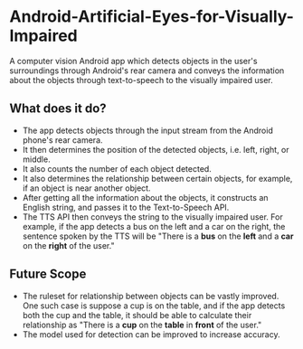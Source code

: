 # Android-Artificial-Eyes-for-Visually-Impaired
 A computer vision Android app which detects objects in the user's surroundings through Android's rear camera and conveys the information about the objects through text-to-speech to the visually impaired user.

## What does it do?

* The app detects objects through the input stream from the Android phone's rear camera.
* It then determines the position of the detected objects, i.e. left, right, or middle.
* It also counts the number of each object detected.
* It also determines the relationship between certain objects, for example, if an object is near another object.
* After getting all the information about the objects, it constructs an English string, and passes it to the Text-to-Speech API.
* The TTS API then conveys the string to the visually impaired user. For example, if the app detects a bus on the left and a car on the right, the sentence spoken by the TTS will be "There is a **bus** on the **left** and a **car** on the **right** of the user."

## Future Scope

* The ruleset for relationship between objects can be vastly improved. One such case is suppose a cup is on the table, and if the app detects both the cup and the table, it should be able to calculate their relationship as "There is a **cup** on the **table** in **front** of the user."
* The model used for detection can be improved to increase accuracy.

